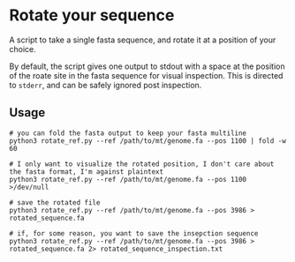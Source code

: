 # Rotate your sequence

A script to take a single fasta sequence, and rotate it at a position of your choice. 

By default, the script gives one output to stdout with a space at the position of the roate site in the fasta sequence for visual inspection. This is directed to `stderr`, and can be safely ignored post inspection. 

## Usage
```shell
# you can fold the fasta output to keep your fasta multiline
python3 rotate_ref.py --ref /path/to/mt/genome.fa --pos 1100 | fold -w 60

# I only want to visualize the rotated position, I don't care about the fasta format, I'm against plaintext
python3 rotate_ref.py --ref /path/to/mt/genome.fa --pos 1100 >/dev/null

# save the rotated file 
python3 rotate_ref.py --ref /path/to/mt/genome.fa --pos 3986 > rotated_sequence.fa

# if, for some reason, you want to save the insepction sequence
python3 rotate_ref.py --ref /path/to/mt/genome.fa --pos 3986 > rotated_sequence.fa 2> rotated_sequence_inspection.txt
```


